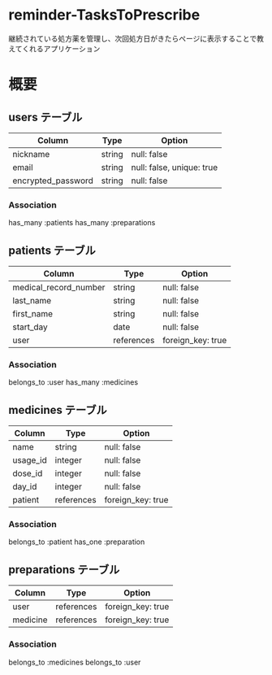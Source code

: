 # reminder-TasksToPrescribe
継続されている処方薬を管理し、次回処方日がきたらページに表示することで教えてくれるアプリケーション

# 概要

## users テーブル

| Column             | Type   | Option                    |
| ------------------ | ------ | ------------------------- |
| nickname           | string | null: false               |
| email              | string | null: false, unique: true |
| encrypted_password | string | null: false               |

### Association
has_many :patients
has_many :preparations

## patients テーブル

| Column                | Type       | Option                |
| --------------------- | ---------- | --------------------- |
| medical_record_number | string     | null: false           |
| last_name             | string     | null: false           |
| first_name            | string     | null: false           |
| start_day             | date       | null: false           |
| user                  | references | foreign_key: true     |

### Association
belongs_to :user
has_many :medicines

## medicines テーブル

| Column                   | Type   | Option   |
| ------------------------ | ------ | -------- |
| name        | string     | null: false       |
| usage_id    | integer    | null: false       |
| dose_id     | integer    | null: false       |
| day_id      | integer    | null: false       |
| patient     | references | foreign_key: true |

### Association
belongs_to :patient
has_one :preparation

## preparations テーブル

| Column     | Type       | Option            |
| ---------- | ---------- | ----------------- |
| user       | references | foreign_key: true |
| medicine   | references | foreign_key: true |

### Association
belongs_to :medicines
belongs_to :user
